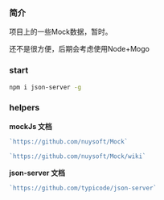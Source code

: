 ### 简介

项目上的一些Mock数据，暂时。

还不是很方便，后期会考虑使用Node+Mogo


### start

```bash
npm i json-server -g
```

### helpers

__mockJs 文档__
```js
`https://github.com/nuysoft/Mock`

`https://github.com/nuysoft/Mock/wiki`
```

__json-server  文档__
```js
`https://github.com/typicode/json-server`
```
